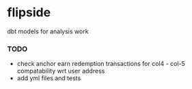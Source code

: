 # flipside
dbt models for analysis work

### TODO
- check anchor earn redemption transactions for col4 - col-5 compatability wrt user address
- add yml files and tests